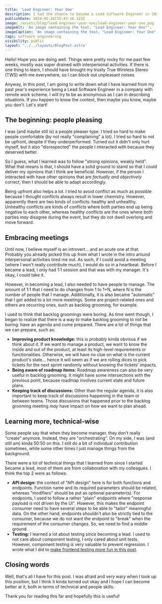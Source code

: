```yaml
---
title: 'Lead Engineer: Year One'
description: I had the chance to become a Lead Software Engineer in 2023. This post reflects the things that I learned across the past 1 year.
publishDate: 2024-05-26T15:43:16.123Z
image: /assets/blog/lead-engineer-year-one/lead-engineer-year-one.png
imageAlt: 'An image containing the text, "Lead Engineer: Year One"'.
imageCaption: 'An image containing the text, "Lead Engineer: Year One"'.
tags: software engineering
visibility: public
layout: '../../layouts/BlogPost.astro'
---
```


Hello! Hope you are doing well. Things were pretty rocky for me past few weeks, mostly was super drained with interpersonal activities. If there is one thing to learn, I should have brought my trusty True Wireless Stereo (TWS) with me everywhere, so I can block out unpleasant noises.

Anyway, in this post, I am going to write down what I have learned from my past year's experience being a Lead Software Engineer in a company with remote work scheme. I will try to be as anonymous as I can in describing situations. If you happen to know the context, then maybe you know, maybe you don't. Let's start!

## The beginning: people pleasing

I was (and maybe still is) a people pleaser type. I tried so hard to make people comfortable (by not really "complaining" a lot). I tried so hard to not be upfront, despite if they underperformed. Turned out it didn't only hurt myself, but it also "disrespected" the people I interacted with because they deserved better.

So I guess, what I learned was to follow "strong opinions, weakly held". What that means is that, I should have a solid ground to stand so that I could deliver my opinions that I think are beneficial. However, if the person I interacted with have other opinions that are _factually and objectively_ correct, then I should be able to adapt accordingly.

Being upfront also helps a lot. I tried to avoid conflict as much as possible because I thought conflicts always result in lower chemistry. However, apparently there are two kinds of conflicts: healthy and unhealthy. Unhealthy conflicts are kinds of conflicts where both parties end up being negative to each other, whereas healthy conflicts are the ones where both parties _may_ disagree during the event, but they do not dwell overlong and move forward.

## Embracing meetings

Until now, I believe myself is an introvert... and an acute one at that. Probably you already picked this up from what I wrote in the intro around interpersonal activities tired me out. As such, if I could avoid a meeting (where I won't really contribute much), I would do so in a heartbeat. Before I became a lead, I only had 1:1 session and that was with my manager. It's okay, I could take it.

However, in becoming a lead, I also needed to have people to manage. The amount of 1:1 that I need to do changes from 1 to 1+N, where N is the number of people that I manage. Additionally, it is also became "automatic" that I got added to a lot more meetings. Some are project-related ones and others are recurring ones, such as backlog grooming, for example.

I used to think that backlog groomings were boring. As time went though, I began to realize that there is a way to make backlog grooming to _not_ be boring: have an agenda and come prepared. There are a lot of things that we can prepare, such as:

- **Improving product knowledge:** this is _probably_ kinda obvious if we think about it. If we want to manage a product, we want to know the inside and out of the product, at least its high-level requirements or functionalities. Otherwise, we will have no clue on what is the current product's state... hence it will seem as if we are rolling dices to pick tickets for the next sprint randomly without knowing the tickets' impacts.
- **Being aware of roadmap items:** Roadmap awareness can also be very useful in backlog grooming. It might have some intersections with the previous point, because roadmap involves current state and future plans.
- **Keeping track of discussions:** Other than the regular agenda, it is also important to keep track of discussions happening in the team or between teams. Those discusions that happened prior to the backlog grooming meeting _may_ have impact on how we want to plan ahead.

## Learning more, technical-wise

Some people say that when they become manager, they don't really "create" anymore. Instead, they are "orchestrating". On my side, I was (and still am) kinda 50:50 on this. I still do a bit of individual contribution sometimes, while some other times I just manage things from the background.

There were a lot of technical things that I learned from since I started became a lead, most of them are from collaboration with my colleagues. I think the top 2 were as follows:

- **API design:** the context of "API design" here is for both functions and endpoints. Function name and its required parameters should be related, whereas "modifiers" should be put as optional parameter(s). For endpoints, I used to follow a rather "plain" endpoints where "response payload is not driven by the UI". However, this makes the endpoint consumer need to have several steps to be able to "tailor" meaningful data. On the other hand, endpoints shouldn't also be strictly tied to the consumer, because we do not want the endpoint to "break" when the requirement of the consumer changes. So, we need to find a middle ground.
- **Testing:** I learned a lot about testing since becoming a lead. I used to not care about component testing, I only cared about unit tests. However, component testing _is_ very valuable to prevent regression. I wrote what I did to [make frontend testing more fun in this post](https://imballinst.dev/blog/making-testing-in-frontend-fun).

## Closing words

Well, that's all I have for this post. I was afraid and very wary when I took up this position, but I think it kinda turned out okay and I hope I can become better at it, both in terms of technical and people skills.

Thank you for reading this far and hopefully this is useful!
